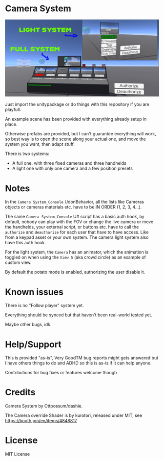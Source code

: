# Camera System

![example](example.png)

Just import the unitypackage or do things with this repository if you are playfull.

An example scene has been provided with everything already setup in place.

Otherwise prefabs are provided, but I can't guarantee everything will work, so best way is to open the scene along your actual one, and move the system you want, then adapt stuff.

There is two systems:

- A full one, with three fixed cameras and three handhelds
- A light one with only one camera and a few position presets

# Notes

In the `Camera System_Console` UdonBehavior, all the lists like Cameras objects or cameras materials etc. have to be IN ORDER (1, 2, 3, 4...).

The same `Camera System_Console` U# script has a basic auth hook, by default, nobody can play with the FOV or change the live camera or move the handhelds, your external script, or buttons etc. have to call the `authorize` and `deauthorize` for each user that have to have access. Like from a keypad asset or your own system.
The camera light system also have this auth hook.

For the light system, the `Camera` has an animator, which the animation is toggled on when using the `View 5` (aka crowd circle) as an example of custom view.

By default the potato mode is enabled, authorizing the user disable it.

# Known issues

There is no "Follow player" system yet.

Everything should be synced but that haven't been real-world tested yet.

Maybe other bugs, idk.

# Help/Support

This is provided "as-is", Very GoodTM bug reports might gets answered but I have others things to do and ADHD so this is as-is if it can help anyone.

Contributions for bug fixes or features welcome though

# Credits
Camera System by Ottpossum/dashie.

The Camera override Shader is by kurotori, released under MIT, see https://booth.pm/en/items/4848817

# License
MIT License
